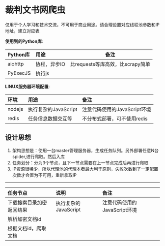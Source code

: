 # 裁判文书网爬虫
仅用于个人学习和技术交流，不可用于商业用途。请合理设置对应线程池参数和IP地址，建立对应表

**使用到的Python库**:

|    Python库 | 用途 | 备注 |
|:-------|:-------------| ----------|
| aiohttp  | 协程，异步IO | 比requests等库高效，比scrapy简单 |
| PyExecJS  | 执行js |  |

**LINUX服务器环境配置**:

|    环境 | 用途 | 备注 |
|:-------|:-------------|:----------|
|   nodejs  | 执行复杂的JavaScript | 注意代码使用的JavaScript环境 |
|   redis  | 任务信息数据交互等 | 不分布式部署，可不使用redis |

## 设计思想
1. 架构思想是：使用一台master管理服务器，生成任务队列。另外部署任意N台spider,进行爬取。然后入库
2. 任务划分：分为3个节点，且下一节点需要在上一节点完成后再进行爬取
3. IP资源很稀少，所以代理池的代理本者最大利于原则，失败次数到了一定配置次数才会置为不可用，重新拿取IP
--------
| 任务节点 | 说明 | 备注 |
|:-------|:-------------|:----------|
| 下载搜索目录加密返回结果 | 执行复杂的JavaScript | 注意代码使用的JavaScript环境 |
|   解析加密文档id  |  |  |
|   根据文档id，爬取文档  | | |
